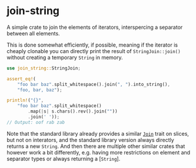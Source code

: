 join-string
===========

A simple crate to join the elements of iterators, interspercing a separator between all elements.

This is done somewhat efficiently, if possible, meaning if the iterator is cheaply clonable you can
directly print the result of `StringJoin::join()` without creating a temporary `String` in memory.

```Rust
use join_string::StringJoin;

assert_eq!(
    "foo bar baz".split_whitespace().join(", ").into_string(),
    "foo, bar, baz");

println!("{}",
    "foo bar baz".split_whitespace()
        .map(|s| s.chars().rev().join(""))
        .join(' '));
// Output: oof rab zab
```

Note that the standard library already provides a similar [`Join`](https://doc.rust-lang.org/std/slice/trait.Join.html)
trait on slices, but not on interators, and the standard library version always directly returns a
new `String`. And then there are multiple other similar crates that however work a bit differently,
e.g. having more restrictions on element and separator types or always returning a [`String`].

